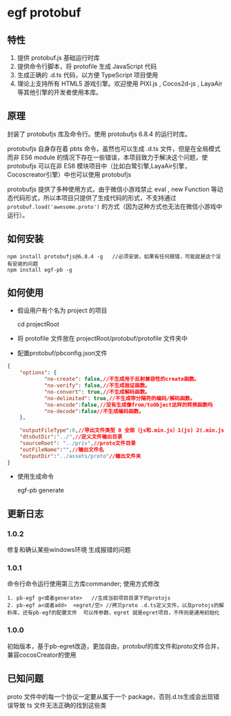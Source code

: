 # egf protobuf

## 特性


1. 提供 protobuf.js 基础运行时库
2. 提供命令行脚本，将 protofile 生成 JavaScript 代码
3. 生成正确的 .d.ts 代码，以方便 TypeScript 项目使用
5. 理论上支持所有 HTML5 游戏引擎。欢迎使用 PIXI.js , Cocos2d-js , LayaAir 等其他引擎的开发者使用本库。

## 原理

封装了 protobufjs 库及命令行。使用 protobufjs 6.8.4 的运行时库。

protobufjs 自身存在着 pbts 命令，虽然也可以生成 .d.ts 文件，但是在全局模式而非 ES6 module 的情况下存在一些错误，本项目致力于解决这个问题，使 protobufjs 可以在非 ES6 模块项目中（比如白鹭引擎,LayaAir引擎，Cocoscreator引擎）中也可以使用 protobufjs 

protobufjs 提供了多种使用方式，由于微信小游戏禁止 eval , new Function 等动态代码形式，所以本项目只提供了生成代码的形式，不支持通过 ```protobuf.load('awesome.proto')``` 的方式（因为这种方式也无法在微信小游戏中运行）。


## 如何安装

```
npm install protobufjs@6.8.4 -g   //必须安装，如果有任何报错，可能就是这个没有安装的问题
npm install egf-pb -g
```

## 如何使用


+ 假设用户有个名为 project 的项目
    
    cd projectRoot
    
+ 将 protofile 文件放在 projectRoot/protobuf/protofile 文件夹中
+ 配置protobuf/pbconfig.json文件
```json
{
	"options": {
            "no-create": false,//不生成用于反射兼容性的create函数。
            "no-verify": false,//不生成验证函数。
            "no-convert": true,//不生成解码函数。
            "no-delimited": true,//不生成带分隔符的编码/解码函数。
            "no-encode":false,//没有生成像from/toObject这样的转换函数吗
            "no-decode":false//不生成编码函数。
	},
	
	"outputFileType":0,//导出文件类型 0 全部（js和.min.js）1(js) 2(.min.js)
	"dtsOutDir":"../",//定义文件输出目录
	"sourceRoot": "../priv",//proto文件目录
	"outFileName":"",//输出文件名
	"outputDir":"../assets/proto"//输出文件夹
}
```
+ 使用生成命令

    egf-pb generate


## 更新日志

### 1.0.2
修复和确认某些windows环境 生成报错的问题

### 1.0.1
命令行命令运行使用第三方库commander;
使用方式修改

    1. pb-egf g<或者generate>   //生成当前项目目录下的protojs
    2. pb-egf a<或者add>  <egret/空> //拷贝proto .d.ts定义文件，以及protojs的解析库，还有pb-egf的配置文件  可以传参数，egret 就是egret项目，不传则是通用初始化


### 1.0.0
初始版本，基于pb-egret改造，更加自由，protobuf的库文件和proto文件合并，兼容cocosCreator的使用

## 已知问题

proto 文件中的每一个协议一定要从属于一个 package，否则.d.ts生成会出现错误导致 ts 文件无法正确的找到这些类





